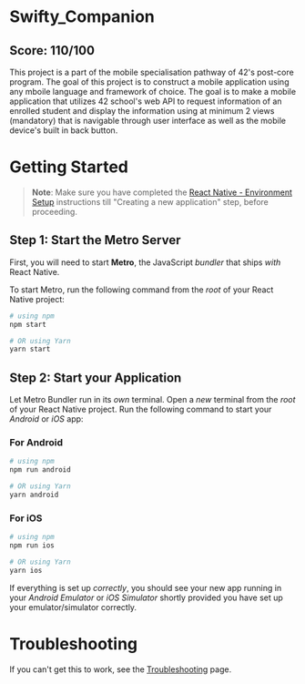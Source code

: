 # Swifty_Companion

## Score: 110/100

This project is a part of the mobile specialisation pathway of 42's post-core program. The goal of this project is to construct a mobile application using any mboile language and framework of choice. The goal is to make a mobile application that utilizes 42 school's web API to request information of an enrolled student and display the information using at minimum 2 views (mandatory) that is navigable through user interface as well as the mobile device's built in back button.

# Getting Started

>**Note**: Make sure you have completed the [React Native - Environment Setup](https://reactnative.dev/docs/environment-setup) instructions till "Creating a new application" step, before proceeding.

## Step 1: Start the Metro Server

First, you will need to start **Metro**, the JavaScript _bundler_ that ships _with_ React Native.

To start Metro, run the following command from the _root_ of your React Native project:

```bash
# using npm
npm start

# OR using Yarn
yarn start
```

## Step 2: Start your Application

Let Metro Bundler run in its _own_ terminal. Open a _new_ terminal from the _root_ of your React Native project. Run the following command to start your _Android_ or _iOS_ app:

### For Android

```bash
# using npm
npm run android

# OR using Yarn
yarn android
```

### For iOS

```bash
# using npm
npm run ios

# OR using Yarn
yarn ios
```

If everything is set up _correctly_, you should see your new app running in your _Android Emulator_ or _iOS Simulator_ shortly provided you have set up your emulator/simulator correctly.

# Troubleshooting

If you can't get this to work, see the [Troubleshooting](https://reactnative.dev/docs/troubleshooting) page.
